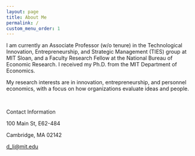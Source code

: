 ```yaml
---
layout: page
title: About Me
permalink: /
custom_menu_order: 1
---
```


<p class="mb-2">
  I am currently an Associate Professor (w/o tenure) in the Technological Innovation, Entrepreneurship, and Strategic Management (TIES) group at MIT Sloan, and a Faculty Research Fellow at the National Bureau of Economic Research.  I received my Ph.D. from the MIT Department of Economics.
</p>

<p>My research interests are in innovation, entrepreneurship, and personnel economics, with a focus on how organizations evaluate ideas and people.</p>

<div>
<p>
<br>
</p>
</div>

<div class="mb-6 lg:static">
  <div class="mb-2 text-gray-500 uppercase tracking-wide">Contact Information</div>
  <p>100 Main St, E62-484</p>
  <p>Cambridge, MA 02142</p>
  <a href="mailto:d_li@mit.edu">d_li@mit.edu</a>
</div>
